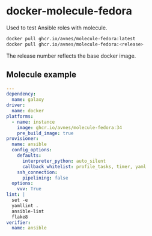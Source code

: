 # docker-molecule-fedora

Used to test Ansible roles with molecule.

```bash
docker pull ghcr.io/avnes/molecule-fedora:latest
docker pull ghcr.io/avnes/molecule-fedora:<release>
```

The release number reflects the base docker image.

## Molecule example

```yaml
---
dependency:
  name: galaxy
driver:
  name: docker
platforms:
  - name: instance
    image: ghcr.io/avnes/molecule-fedora:34
    pre_build_image: true
provisioner:
  name: ansible
  config_options:
    defaults:
      interpreter_python: auto_silent
      callback_whitelist: profile_tasks, timer, yaml
    ssh_connection:
      pipelining: false
  options:
    vvv: True
lint: |
  set -e
  yamllint .
  ansible-lint
  flake8
verifier:
  name: ansible
```

